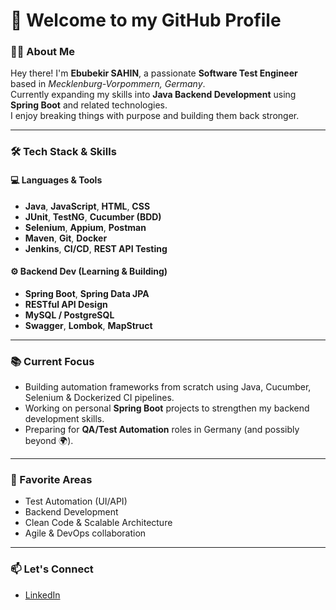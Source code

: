 # 👋 Welcome to my GitHub Profile

### 👨‍💻 About Me
Hey there! I'm **Ebubekir SAHIN**, a passionate **Software Test Engineer** based in *Mecklenburg-Vorpommern, Germany*.  
Currently expanding my skills into **Java Backend Development** using **Spring Boot** and related technologies.  
I enjoy breaking things with purpose and building them back stronger.

---

### 🛠️ Tech Stack & Skills

#### 💻 Languages & Tools
- **Java**, **JavaScript**, **HTML**, **CSS**
- **JUnit**, **TestNG**, **Cucumber (BDD)**
- **Selenium**, **Appium**, **Postman**
- **Maven**, **Git**, **Docker**
- **Jenkins**, **CI/CD**, **REST API Testing**

#### ⚙️ Backend Dev (Learning & Building)
- **Spring Boot**, **Spring Data JPA**
- **RESTful API Design**
- **MySQL / PostgreSQL**
- **Swagger**, **Lombok**, **MapStruct**

---

### 📚 Current Focus
- Building automation frameworks from scratch using Java, Cucumber, Selenium & Dockerized CI pipelines.
- Working on personal **Spring Boot** projects to strengthen my backend development skills.
- Preparing for **QA/Test Automation** roles in Germany (and possibly beyond 🌍).

---

### 🧪 Favorite Areas
- Test Automation (UI/API)
- Backend Development
- Clean Code & Scalable Architecture
- Agile & DevOps collaboration

---

### 📫 Let's Connect
- [LinkedIn](https://www.linkedin.com/in/sahinebubekir/)
